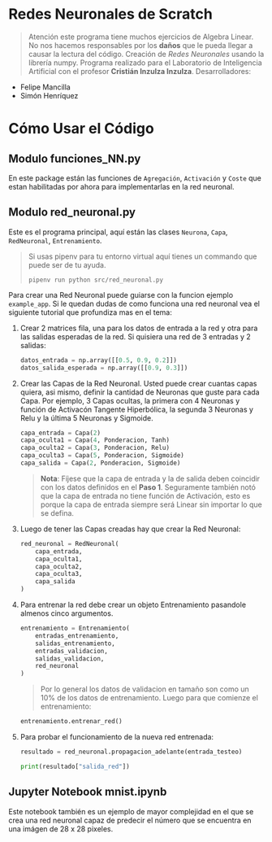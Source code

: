 # Redes Neuronales de Scratch
> Atención este programa tiene muchos ejercicios de Algebra Linear. No nos hacemos responsables por los **daños** que le pueda llegar a causar la lectura del código.
Creación de *Redes Neuronales* usando la librería numpy.
Programa realizado para el Laboratorio de Inteligencia Artificial con el profesor **Cristián Inzulza Inzulza**.
Desarrolladores:
- Felipe Mancilla
- Simón Henríquez
# Cómo Usar el Código
## Modulo funciones_NN.py
En este package están las funciones de `Agregación`, `Activación` y `Coste` que estan habilitadas por ahora para implementarlas en la red neuronal.
## Modulo red_neuronal.py
Este es el programa principal, aquí están las clases `Neurona`, `Capa`, `RedNeuronal`, `Entrenamiento`.
> Si usas pipenv para tu entorno virtual aquí tienes un commando que puede ser de tu ayuda.
> ```
> pipenv run python src/red_neuronal.py
> ```
Para crear una Red Neuronal puede guiarse con la funcion ejemplo `example_app`.
Si le quedan dudas de como funciona una red neuronal vea el siguiente tutorial que profundiza mas en el tema:
1. Crear 2 matrices fila, una para los datos de entrada a la red y otra para las salidas esperadas de la red. Si quisiera una red de 3 entradas y 2 salidas:
	```python
	datos_entrada = np.array([[0.5, 0.9, 0.2]])
	datos_salida_esperada = np.array([[0.9, 0.3]])
	```
2. Crear las Capas de la Red Neuronal. Usted puede crear cuantas capas quiera, asi mismo, definir la cantidad de Neuronas que guste para cada Capa. Por ejemplo, 3 Capas ocultas, la primera con 4 Neuronas y función de Activacón Tangente Hiperbólica, la segunda 3 Neuronas y Relu y la última 5 Neuronas y Sigmoide.
	```python
	capa_entrada = Capa(2)
	capa_oculta1 = Capa(4, Ponderacion, Tanh)
	capa_oculta2 = Capa(3, Ponderacion, Relu)
	capa_oculta3 = Capa(5, Ponderacion, Sigmoide)
	capa_salida = Capa(2, Ponderacion, Sigmoide)
	```
	>  **Nota**: Fíjese que la capa de entrada y la de salida deben coincidir con los datos definidos en el **Paso 1**. Seguramente también notó que la capa de entrada no tiene función de Activación, esto es porque la capa de entrada siempre será Linear sin importar lo que se defina.
3. Luego de tener las Capas creadas hay que crear la Red Neuronal:
	```python
	red_neuronal = RedNeuronal(
		capa_entrada,
		capa_oculta1,
		capa_oculta2,
		capa_oculta3,
		capa_salida
	)
	```
4. Para entrenar la red debe crear un objeto Entrenamiento pasandole almenos cinco argumentos.
	```python
	entrenamiento = Entrenamiento(
        entradas_entrenamiento,
        salidas_entrenamiento,
        entradas_validacion,
		salidas_validacion,
        red_neuronal
    )
	```
	> Por lo general los datos de validacion en tamaño son como un 10% de los datos de entrenamiento.
	Luego para que comienze el entrenamiento:
	```python
	entrenamiento.entrenar_red()
	```
6. Para probar el funcionamiento de la nueva red entrenada:
	```python
	resultado = red_neuronal.propagacion_adelante(entrada_testeo)

	print(resultado["salida_red"])
	```
## Jupyter Notebook mnist.ipynb
Este notebook también es un ejemplo de mayor complejidad en el que se crea una red neuronal capaz de predecir el número que se encuentra en una imágen de 28 x 28 pixeles.